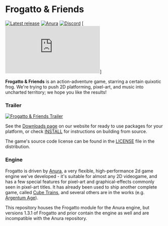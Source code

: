 # Frogatto & Friends
[![Latest release](https://img.shields.io/github/v/tag/frogatto/frogatto?label=Latest%20release)](https://github.com/frogatto/frogatto/releases) [![Anura](https://img.shields.io/badge/Engine-Anura-informational)](https://github.com/anura-engine/anura) [![Discord](https://img.shields.io/discord/225816341737766912?label=Discord&logo=Discord&logoColor=white)](https://discord.gg/duSVAX3) [![Matrix](https://img.shields.io/matrix/frogatto:matrix.org?label=Matrix&style=plastic)]

**Frogatto & Friends** is an action-adventure game, starring a certain quixotic frog.  We're trying to push 2D platforming, pixel-art, and music into uncharted territory; we hope you like the results!

### Trailer
[![Frogatto & Friends Trailer](http://img.youtube.com/vi/9SYAcXnWc2M/0.jpg)](http://www.youtube.com/watch?v=9SYAcXnWc2M "Frogatto & Friends Trailer")

See the [Downloads page](http://www.frogatto.com/download) on our website for ready to use packages for your platform, or check [INSTALL](/INSTALL) for instructions on building from source.

The game's source code license can be found in the [LICENSE](/LICENSE) file in the distribution.

### Engine
Frogatto is driven by [Anura](https://github.com/anura-engine/anura), a very flexible, high-performance 2d game engine we've developed - it's suitable for almost any 2D videogame, and has a few special features for pixel-art and graphical-effects commonly seen in pixel-art titles.  It has already been used to ship another complete game, called [Cube Trains](https://ddr0.ca/cube%20trains/index), and several others are in the works (e.g. [Argentum Age](https://github.com/davewx7/citadel)).

This repository houses the Frogatto module for the Anura engine, but versions 1.3.1 of Frogatto and prior contain the engine as well and are incompatible with the Anura repository.
